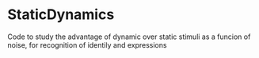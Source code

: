 # StaticDynamics
Code to study the advantage of dynamic over static stimuli as a funcion of noise, for recognition of identily and expressions 
